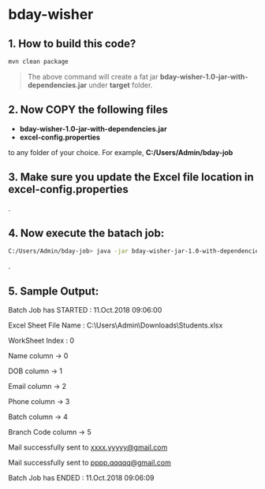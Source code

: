 # bday-wisher

## 1. How to build this code?

```sh
mvn clean package
```

>The above command will create a fat jar **bday-wisher-1.0-jar-with-dependencies.jar** under **target** folder.


## 2. Now COPY the following files

   - __bday-wisher-1.0-jar-with-dependencies.jar__
   - __excel-config.properties__

to any folder of your choice. For example, **C:/Users/Admin/bday-job**

## 3. Make sure you update the Excel file location in excel-config.properties

.

## 4. Now execute the batach job:

```sh
C:/Users/Admin/bday-job> java -jar bday-wisher-jar-1.0-with-dependencies.jar
```
.
## 5. Sample Output:

Batch Job has STARTED : 11.Oct.2018 09:06:00

Excel Sheet File Name : C:\Users\Admin\Downloads\Students.xlsx

WorkSheet Index : 0

Name column -> 0

DOB column -> 1

Email column -> 2

Phone column -> 3

Batch column -> 4

Branch Code column -> 5

Mail successfully sent to xxxx.yyyyy@gmail.com

Mail successfully sent to pppp.qqqqq@gmail.com

Batch Job has ENDED : 11.Oct.2018 09:06:09

